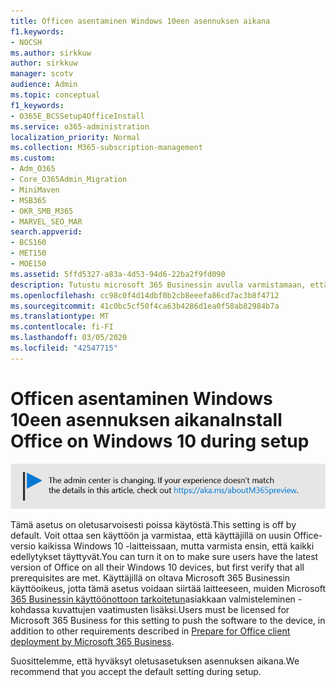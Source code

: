 ```yaml
---
title: Officen asentaminen Windows 10een asennuksen aikana
f1.keywords:
- NOCSH
ms.author: sirkkuw
author: sirkkuw
manager: scotv
audience: Admin
ms.topic: conceptual
f1_keywords:
- O365E_BCSSetup4OfficeInstall
ms.service: o365-administration
localization_priority: Normal
ms.collection: M365-subscription-management
ms.custom:
- Adm_O365
- Core_O365Admin_Migration
- MiniMaven
- MSB365
- OKR_SMB_M365
- MARVEL_SEO_MAR
search.appverid:
- BCS160
- MET150
- MOE150
ms.assetid: 5ffd5327-a83a-4d53-94d6-22ba2f9fd090
description: Tutustu microsoft 365 Businessin avulla varmistamaan, että käyttäjillä on uusin Office-versio kaikissa Windows 10 -laitteissaan.
ms.openlocfilehash: cc98c0f4d14dbf0b2cb8eeefa86cd7ac3b8f4712
ms.sourcegitcommit: 41c0bc5cf50f4ca63b4286d1ea0f58ab82984b7a
ms.translationtype: MT
ms.contentlocale: fi-FI
ms.lasthandoff: 03/05/2020
ms.locfileid: "42547715"
---
```

# <a name="install-office-on-windows-10-during-setup"></a><span data-ttu-id="a66d2-103">Officen asentaminen Windows 10een asennuksen aikana</span><span class="sxs-lookup"><span data-stu-id="a66d2-103">Install Office on Windows 10 during setup</span></span>

![Banner, joka https://aka.ms/aboutM365previewosoittaa .](../media/m365admincenterchanging.png)

<span data-ttu-id="a66d2-105">Tämä asetus on oletusarvoisesti poissa käytöstä.</span><span class="sxs-lookup"><span data-stu-id="a66d2-105">This setting is off by default.</span></span> <span data-ttu-id="a66d2-106">Voit ottaa sen käyttöön ja varmistaa, että käyttäjillä on uusin Office-versio kaikissa Windows 10 -laitteissaan, mutta varmista ensin, että kaikki edellytykset täyttyvät.</span><span class="sxs-lookup"><span data-stu-id="a66d2-106">You can turn it on to make sure users have the latest version of Office on all their Windows 10 devices, but first verify that all prerequisites are met.</span></span> <span data-ttu-id="a66d2-107">Käyttäjillä on oltava Microsoft 365 Businessin käyttöoikeus, jotta tämä asetus voidaan siirtää laitteeseen, muiden Microsoft [365 Businessin käyttöönottoon tarkoitetun](prepare-for-office-client-deployment.md)asiakkaan valmisteleminen -kohdassa kuvattujen vaatimusten lisäksi.</span><span class="sxs-lookup"><span data-stu-id="a66d2-107">Users must be licensed for Microsoft 365 Business for this setting to push the software to the device, in addition to other requirements described in [Prepare for Office client deployment by Microsoft 365 Business](prepare-for-office-client-deployment.md).</span></span>
  
<span data-ttu-id="a66d2-108">Suosittelemme, että hyväksyt oletusasetuksen asennuksen aikana.</span><span class="sxs-lookup"><span data-stu-id="a66d2-108">We recommend that you accept the default setting during setup.</span></span>

